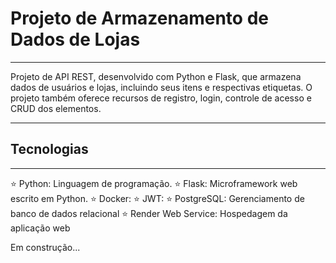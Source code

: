 # Projeto de Armazenamento de Dados de Lojas
***

Projeto de API REST, desenvolvido com Python e Flask, que armazena dados de usuários e lojas, incluindo seus itens e respectivas etiquetas. O projeto também oferece recursos de registro, login, controle de acesso e CRUD dos elementos.

***
## Tecnologias
***

:star: Python: Linguagem de programação.
:star: Flask: Microframework web escrito em Python.
:star: Docker: 
:star: JWT:
:star: PostgreSQL: Gerenciamento de banco de dados relacional
:star: Render Web Service: Hospedagem da aplicação web

Em construção...

